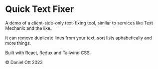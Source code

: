 # Quick Text Fixer

A demo of a client-side-only text-fixing tool, similar to services like Text Mechanic and the like.

It can remove duplicate lines from your text, sort lists aphabetically and more things.

Built with React, Redux and Tailwind CSS.

© Daniel Ott 2023